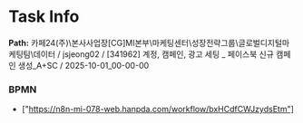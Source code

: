 # Task Info

**Path:** 카페24(주)\본사사업장\[CG]MI본부\마케팅센터\성장전략그룹\글로벌디지털마케팅팀\데이터 / jsjeong02 / [341962] 계정, 캠페인, 광고 세팅 _ 페이스북 신규 캠페인 생성_A+SC / 2025-10-01_00-00-00

### BPMN
- ["https://n8n-mi-078-web.hanpda.com/workflow/bxHCdfCWJzydsEtm"]

